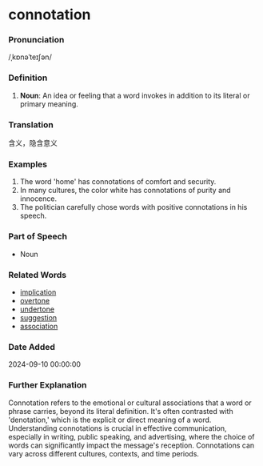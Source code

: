 # connotation
### Pronunciation
/ˌkɒnəˈteɪʃən/
### Definition
1. **Noun**: An idea or feeling that a word invokes in addition to its literal or primary meaning.
### Translation
含义，隐含意义
### Examples
1. The word 'home' has connotations of comfort and security.
2. In many cultures, the color white has connotations of purity and innocence.
3. The politician carefully chose words with positive connotations in his speech.
### Part of Speech
- Noun
### Related Words
- [implication](implication.md)
- [overtone](overtone.md)
- [undertone](undertone.md)
- [suggestion](suggestion.md)
- [association](association.md)
### Date Added
2024-09-10 00:00:00

### Further Explanation
Connotation refers to the emotional or cultural associations that a word or phrase carries, beyond its literal definition. It's often contrasted with 'denotation,' which is the explicit or direct meaning of a word. Understanding connotations is crucial in effective communication, especially in writing, public speaking, and advertising, where the choice of words can significantly impact the message's reception. Connotations can vary across different cultures, contexts, and time periods.